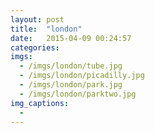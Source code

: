 ```yaml
---
layout: post
title:  "london"
date:   2015-04-09 00:24:57
categories:
imgs:
  - /imgs/london/tube.jpg
  - /imgs/london/picadilly.jpg
  - /imgs/london/park.jpg
  - /imgs/london/parktwo.jpg
img_captions:
  -
---
```

